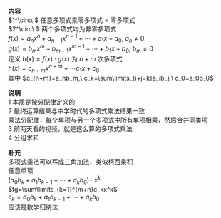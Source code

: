 **内容**    
 $1^\circ\ $ 任意多项式乘零多项式 $=$ 零多项式    
 $2^\circ\ $ 两个多项式均为非零多项式    
 $f(x)=a_nx^n+a_{n-1}x^{n-1}+\cdots+a_1x+a_0,\ a_n\neq0$     
 $g(x)=b_mx^m+b_{m-1}x^{m-1}+\cdots+b_1x+b_0,\ b_m\neq0$     
定义 $h(x)=f(x)\cdot g(x)$ 为 $n+m$ 次多项式    
 $h(x)=c_{n+m}x^{n+m}+\cdots c_1x+c_0$     
其中 $c_{n+m}=a_nb_m,\ c_k=\sum\limits_{i+j=k}a_ib_j,\ c_0=a_0b_0$     
    
**说明**    
1 本质是按分配律定义的    
2 最终运算结果与中学时代的多项式乘法结果一致    
  乘法分配律，每个单项与另一个多项式中所有单项相乘，然后合并同类项    
3 前两天看的视频，就是这么算的多项式乘法    
4 分组求和    
    
**补充**    
多项式乘法可以写成三角加法，类似柯西乘积    
任意单项    
 $(a_0b_k+a_1b_{k-1}+\cdots+a_kb_0)\cdot x^k$     
 $fg=\sum\limits_{k=1}^{m+n}c_kx^k$     
 $c_k=a_0b_k+a_1b_{k-1}+\cdots+a_kb_0$     
应该是数学归纳法    
